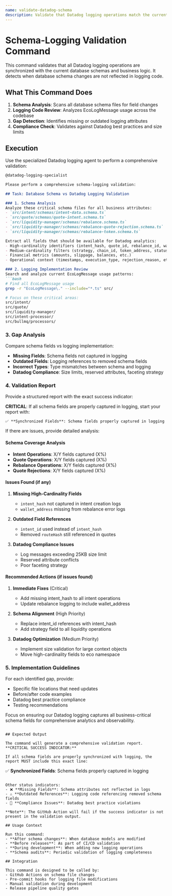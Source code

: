 ```yaml
---
name: validate-datadog-schema
description: Validate that Datadog logging operations match the current database schema fields and business logic. Detects missing or outdated logging attributes when schemas change.
---
```


# Schema-Logging Validation Command

This command validates that all Datadog logging operations are synchronized with the current database schemas and business logic. It detects when database schema changes are not reflected in logging code.

## What This Command Does

1. **Schema Analysis**: Scans all database schema files for field changes
2. **Logging Code Review**: Analyzes EcoLogMessage usage across the codebase  
3. **Gap Detection**: Identifies missing or outdated logging attributes
4. **Compliance Check**: Validates against Datadog best practices and size limits

## Execution

Use the specialized Datadog logging agent to perform a comprehensive validation:

```markdown
@datadog-logging-specialist

Please perform a comprehensive schema-logging validation:

## Task: Database Schema vs Datadog Logging Validation

### 1. Schema Analysis
Analyze these critical schema files for all business attributes:
- `src/intent/schemas/intent-data.schema.ts`
- `src/quote/schemas/quote-intent.schema.ts` 
- `src/liquidity-manager/schemas/rebalance.schema.ts`
- `src/liquidity-manager/schemas/rebalance-quote-rejection.schema.ts`
- `src/liquidity-manager/schemas/rebalance-token.schema.ts`

Extract all fields that should be available for Datadog analytics:
- High-cardinality identifiers (intent_hash, quote_id, rebalance_id, wallet_address, etc.)
- Medium-cardinality filters (strategy, chain_id, token_address, status, etc.) 
- Financial metrics (amounts, slippage, balances, etc.)
- Operational context (timestamps, execution_type, rejection_reason, etc.)

### 2. Logging Implementation Review
Search and analyze current EcoLogMessage usage patterns:
```bash
# Find all EcoLogMessage usage
grep -r "EcoLogMessage\." --include="*.ts" src/

# Focus on these critical areas:
src/intent/
src/quote/  
src/liquidity-manager/
src/intent-processor/
src/bullmq/processors/
```

### 3. Gap Analysis
Compare schema fields vs logging implementation:
- **Missing Fields**: Schema fields not captured in logging
- **Outdated Fields**: Logging references to removed schema fields
- **Incorrect Types**: Type mismatches between schema and logging
- **Datadog Compliance**: Size limits, reserved attributes, faceting strategy

### 4. Validation Report
Provide a structured report with the exact success indicator:

**CRITICAL**: If all schema fields are properly captured in logging, start your report with:
```
✅ **Synchronized Fields**: Schema fields properly captured in logging
```

If there are issues, provide detailed analysis:

#### Schema Coverage Analysis
- **Intent Operations**: X/Y fields captured (X%)
- **Quote Operations**: X/Y fields captured (X%)  
- **Rebalance Operations**: X/Y fields captured (X%)
- **Quote Rejections**: X/Y fields captured (X%)

#### Issues Found (if any)
1. **Missing High-Cardinality Fields**
   - `intent_hash` not captured in intent creation logs
   - `wallet_address` missing from rebalance error logs
   
2. **Outdated Field References**  
   - `intent_id` used instead of `intent_hash`
   - Removed `routeHash` still referenced in quotes
   
3. **Datadog Compliance Issues**
   - Log messages exceeding 25KB size limit
   - Reserved attribute conflicts
   - Poor faceting strategy

#### Recommended Actions (if issues found)
1. **Immediate Fixes** (Critical)
   - Add missing intent_hash to all intent operations
   - Update rebalance logging to include wallet_address
   
2. **Schema Alignment** (High Priority)
   - Replace intent_id references with intent_hash
   - Add strategy field to all liquidity operations
   
3. **Datadog Optimization** (Medium Priority)
   - Implement size validation for large context objects
   - Move high-cardinality fields to eco namespace

### 5. Implementation Guidelines
For each identified gap, provide:
- Specific file locations that need updates
- Before/after code examples
- Datadog best practice compliance
- Testing recommendations

Focus on ensuring our Datadog logging captures all business-critical schema fields for comprehensive analytics and observability.
```

## Expected Output

The command will generate a comprehensive validation report. **CRITICAL SUCCESS INDICATOR:**

If all schema fields are properly synchronized with logging, the report MUST include this exact line:
```
✅ **Synchronized Fields**: Schema fields properly captured in logging
```

Other status indicators:
- ❌ **Missing Fields**: Schema attributes not reflected in logs  
- ⚠️ **Outdated References**: Logging code referencing removed schema fields
- 🔧 **Compliance Issues**: Datadog best practice violations

**Note**: The GitHub Action will fail if the success indicator is not present in the validation output.

## Usage Context

Run this command:
- **After schema changes**: When database models are modified
- **Before releases**: As part of CI/CD validation  
- **During development**: When adding new logging operations
- **Schema audits**: Periodic validation of logging completeness

## Integration

This command is designed to be called by:
- GitHub Actions on schema file changes
- Pre-commit hooks for logging file modifications
- Manual validation during development
- Release pipeline quality gates